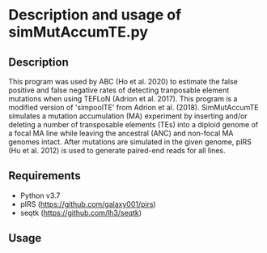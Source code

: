 # Description and usage of simMutAccumTE.py

## Description
This program was used by ABC (Ho et al. 2020) to estimate the false positive and false negative rates of detecting tranposable element mutations when using TEFLoN (Adrion et al. 2017).
This program is a modified version of 'simpoolTE' from Adrion et al. (2018).
SimMutAccumTE simulates a mutation accumulation (MA) experiment by inserting and/or deleting a number of transposable elements (TEs) into a diploid genome of a focal MA line while leaving the ancestral (ANC) and non-focal MA genomes intact. After mutations are simulated in the given genome, pIRS (Hu et al. 2012) is used to generate paired-end reads for all lines.

## Requirements
- Python v3.7
- pIRS (https://github.com/galaxy001/pirs)
- seqtk (https://github.com/lh3/seqtk)

## Usage
